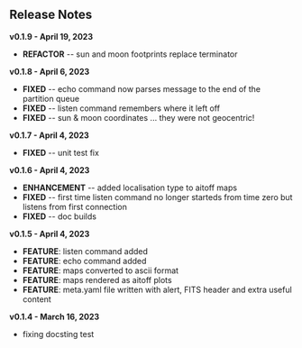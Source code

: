 
## Release Notes

<!-- **vx.x.x - xxdatexx** -->

**v0.1.9 - April 19, 2023**

- **REFACTOR** -- sun and moon footprints replace terminator

**v0.1.8 - April 6, 2023**

- **FIXED** -- echo command now parses message to the end of the partition queue
- **FIXED** -- listen command remembers where it left off
- **FIXED** -- sun & moon coordinates ... they were not geocentric!

**v0.1.7 - April 4, 2023**

- **FIXED** -- unit test fix

**v0.1.6 - April 4, 2023**

- **ENHANCEMENT** -- added localisation type to aitoff maps
- **FIXED** -- first time listen command no longer starteds from time zero but listens from first connection
- **FIXED** -- doc builds

**v0.1.5 - April 4, 2023**

- **FEATURE**: listen command added
- **FEATURE**: echo command added
- **FEATURE**: maps converted to ascii format
- **FEATURE**: maps rendered as aitoff plots
- **FEATURE**: meta.yaml file written with alert, FITS header and extra useful content

**v0.1.4 - March 16, 2023**

- fixing docsting test


